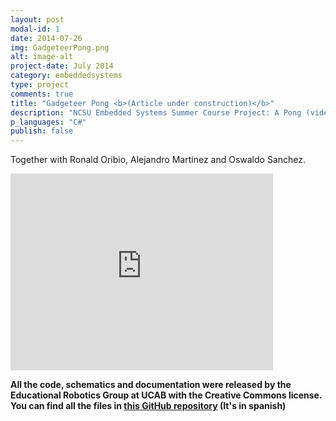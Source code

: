 ```yaml
---
layout: post
modal-id: 1
date: 2014-07-26
img: GadgeteerPong.png
alt: image-alt
project-date: July 2014
category: embeddedsystems
type: project
comments: true
title: "Gadgeteer Pong <b>(Article under construction)</b>"
description: "NCSU Embedded Systems Summer Course Project: A Pong (videogame) rendition for the FEZ Hydra Gadgeteer boards."
p_languages: "C#"
publish: false
---
```


Together with Ronald Oribio, Alejandro Martinez and Oswaldo Sanchez.

<embed width="420" height="315"
src="http://www.youtube.com/watch?v=QoQYBjscoxM">

<b>All the code, schematics and documentation were released by the Educational Robotics Group at UCAB with the Creative Commons license. You can find all the files in <a href="https://github.com/YoshuaNava/GrupoRoboticaEducativaUCAB">this GitHub repository</a> (It's in spanish) </b>
